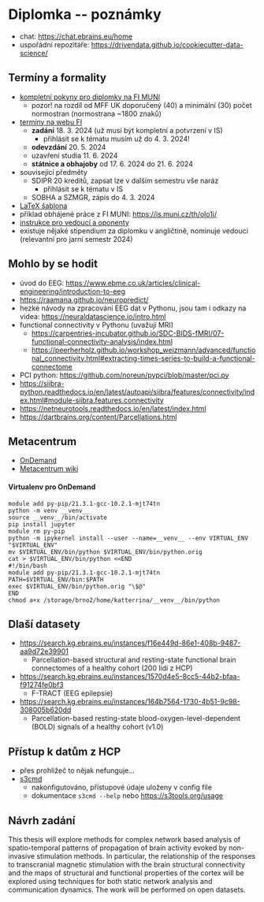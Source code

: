 # Diplomka -- poznámky

- chat: https://chat.ebrains.eu/home
- uspořádní repozitáře: https://drivendata.github.io/cookiecutter-data-science/

## Termíny a formality

- [kompletní pokyny pro diplomky na FI MUNI](https://www.fi.muni.cz/files/studijni/bp-dp-na-fi-v280423.pdf)
    - pozor! na rozdíl od MFF UK doporučený (40) a minimální (30) počet normostran (normostrana ~1800 znaků)
- [termíny na webu FI](https://www.fi.muni.cz/studies/master/dates.html.cs)
    - **zadání** 18. 3. 2024 (už musí být kompletní a potvrzení v IS)
        - přihlásit se k tématu musím už do 4. 3. 2024!
    - **odevzdání** 20. 5. 2024
    - uzavření studia 11. 6. 2024
    - **státnice a obhajoby** od 17. 6. 2024 do 21. 6. 2024
- související předměty
    - SDIPR 20 kreditů, zapsat lze v dalším semestru vše naráz
        - přihlásit se k tématu v IS
    - SOBHA a SZMGR, zápis do 4. 3. 2024
- [LaTeX šablona](https://external_relations.pages.fi.muni.cz/document_templates/fithesis/#fithesis)
- příklad obhájené práce z FI MUNI: <https://is.muni.cz/th/olo1j/>
- [instrukce pro vedoucí a oponenty](https://www.fi.muni.cz/studies/bachelor-diploma-theses-advisors-opponents.html)
- existuje nějaké stipendium za diplomku v angličtině, nominuje vedoucí (relevantní pro jarní semestr 2024)

## Mohlo by se hodit

- úvod do EEG: https://www.ebme.co.uk/articles/clinical-engineering/introduction-to-eeg
- https://raamana.github.io/neuropredict/
- hezké návody na zpracování EEG dat v Pythonu, jsou tam i odkazy na videa: https://neuraldatascience.io/intro.html
- functional connectivity v Pythonu (uvažují MRI)
    - https://carpentries-incubator.github.io/SDC-BIDS-fMRI/07-functional-connectivity-analysis/index.html
    - https://peerherholz.github.io/workshop_weizmann/advanced/functional_connectivity.html#extracting-times-series-to-build-a-functional-connectome
- PCI python: https://github.com/noreun/pypci/blob/master/pci.py
- https://siibra-python.readthedocs.io/en/latest/autoapi/siibra/features/connectivity/index.html#module-siibra.features.connectivity
- https://netneurotools.readthedocs.io/en/latest/index.html
- https://dartbrains.org/content/Parcellations.html

## Metacentrum

- [OnDemand](https://ondemand.grid.cesnet.cz/pun/sys/dashboard/batch_connect/sys/bc_meta_jupyter/session_contexts/new)
- [Metacentrum wiki](https://wiki.metacentrum.cz/wiki/Main_Page)

#### Virtualenv pro OnDemand

```
module add py-pip/21.3.1-gcc-10.2.1-mjt74tn
python -m venv __venv__
source __venv__/bin/activate
pip install jupyter
module rm py-pip
python -m ipykernel install --user --name=__venv__ --env VIRTUAL_ENV "$VIRTUAL_ENV"
mv $VIRTUAL_ENV/bin/python $VIRTUAL_ENV/bin/python.orig
cat > $VIRTUAL_ENV/bin/python <<END
#!/bin/bash
module add py-pip/21.3.1-gcc-10.2.1-mjt74tn
PATH=$VIRTUAL_ENV/bin:$PATH
exec $VIRTUAL_ENV/bin/python.orig "\$@"
END
chmod a+x /storage/brno2/home/katterrina/__venv__/bin/python
```

## Dlaší datasety

- https://search.kg.ebrains.eu/instances/f16e449d-86e1-408b-9487-aa9d72e39901
    - Parcellation-based structural and resting-state functional brain connectomes of a healthy cohort (200 lidí z HCP)
- https://search.kg.ebrains.eu/instances/1570d4e5-8cc5-44b2-bfaa-f91274fe0bf3
    - F-TRACT (EEG epilepsie) 
- https://search.kg.ebrains.eu/instances/164b7564-1730-4b51-9c98-308005b620dd
    - Parcellation-based resting-state blood-oxygen-level-dependent (BOLD) signals of a healthy cohort (v1.0)

## Přístup k datům z HCP

- přes prohlížeč to nějak nefunguje...
- [s3cmd](https://askubuntu.com/questions/202072/what-is-a-good-amazon-s3-client)
    - nakonfigutováno, přístupové údaje uloženy v config file
    - dokumentace `s3cmd --help` nebo <https://s3tools.org/usage>


## Návrh zadání

This thesis will explore methods for complex network based analysis of spatio-temporal patterns of propagation of brain activity evoked by non-invasive stimulation methods. In particular, the relationship of the responses to transcranial magnetic stimulation with the brain structural connectivity and the maps of structural and functional properties of the cortex will be explored using techniques for both static network analysis and communication dynamics. The work will be performed on open datasets.
